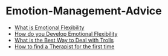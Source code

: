 # Emotion-Management-Advice
- [What is Emotional Flexibility](https://jyotirgamya.org/opinion/unlock-emotional-flexibility/)
- [How do you Develop Emotional Flexibility](https://jyotirgamya.org/opinion/emotional-fexibility/)
- [What is the Best Way to Deal with Trolls](https://jyotirgamya.org/opinion/protect-mental-health-from-trolls/)
- [How to find a Therapist for the first time](https://jyotirgamya.org/opinion/guide-effective-therapy/)
